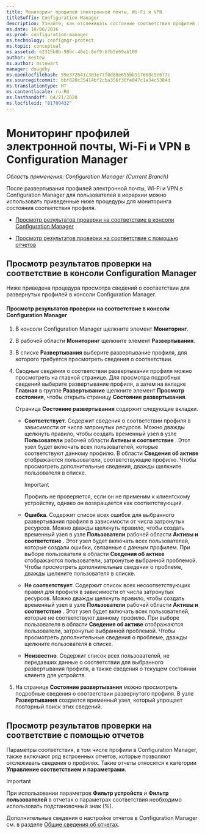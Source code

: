 ```yaml
---
title: Мониторинг профилей электронной почты, Wi-Fi и VPN
titleSuffix: Configuration Manager
description: Узнайте, как отслеживать состояние соответствия профилей электронной почты, Wi-Fi и VPN в Configuration Manager.
ms.date: 10/06/2016
ms.prod: configuration-manager
ms.technology: configmgr-protect
ms.topic: conceptual
ms.assetid: e2315b8b-98bc-40e1-8ef9-bfb5e69ab109
author: mestew
ms.author: mstewart
manager: dougeby
ms.openlocfilehash: 59e372641c303e77f0d88e655bb917660c9e677c
ms.sourcegitcommit: bbf820c35414bf2cba356f30fe047c1a34c5384d
ms.translationtype: HT
ms.contentlocale: ru-RU
ms.lasthandoff: 04/21/2020
ms.locfileid: "81709432"
---
```

# <a name="monitor-email-wi-fi-and-vpn-profiles-in-configuration-manager"></a>Мониторинг профилей электронной почты, Wi-Fi и VPN в Configuration Manager

*Область применения: Configuration Manager (Current Branch)*

После развертывания профилей электронной почты, Wi-Fi и VPN в Configuration Manager для пользователей в иерархии можно использовать приведенные ниже процедуры для мониторинга состояния соответствия профиля.  

-   [Просмотр результатов проверки на соответствие в консоли Configuration Manager](#BKMK_console)  

-   [Просмотр результатов проверки на соответствие с помощью отчетов](#BKMK_Reports)  

##  <a name="how-to-view-compliance-results-in-the-configuration-manager-console"></a><a name="BKMK_console"></a> Просмотр результатов проверки на соответствие в консоли Configuration Manager  
 Ниже приведена процедура просмотра сведений о соответствии для развернутых профилей в консоли Configuration Manager.  

#### <a name="to-view-compliance-results-in-the-configuration-manager-console"></a>Просмотр результатов проверки на соответствие в консоли Configuration Manager  

1.  В консоли Configuration Manager щелкните элемент **Мониторинг**.  

2.  В рабочей области **Мониторинг** щелкните элемент **Развертывания**.  

3.  В списке **Развертывания** выберите развертывание профиля, для которого требуется просмотреть сведения о соответствии.  

4.  Сводные сведения о соответствии развертывания профиля можно просмотреть на главной странице. Для просмотра подробных сведений выберите развертывание профиля, а затем на вкладке **Главная** в группе **Развертывание** щелкните элемент **Просмотр состояния**, чтобы открыть страницу **Состояние развертывания**.  

     Страница **Состояние развертывания** содержит следующие вкладки.  

    -   **Соответствует**. Содержит сведения о соответствии профиля в зависимости от числа затронутых ресурсов. Можно дважды щелкнуть правило, чтобы создать временный узел в узле **Пользователи** рабочей области **Активы и соответствие** . Этот узел будет включать всех пользователей, которые соответствуют данному профилю. В области **Сведения об активе** отображаются пользователи, соответствующие профилю. Чтобы просмотреть дополнительные сведения, дважды щелкните пользователя в списке.  

        > [!IMPORTANT]  
        >  Профиль не проверяется, если он не применим к клиентскому устройству, однако он возвращается как соответствующий.  

    -   **Ошибка**. Содержит список всех ошибок для выбранного развертывания профиля в зависимости от числа затронутых ресурсов. Можно дважды щелкнуть правило, чтобы создать временный узел в узле **Пользователи** рабочей области **Активы и соответствие** . Этот узел будет включать всех пользователей, которые создали ошибки, связанные с данным профилем. При выборе пользователя в области **Сведения об активе** отображаются пользователи, затронутые выбранной проблемой. Чтобы просмотреть дополнительные сведения о проблеме, дважды щелкните пользователя в списке.  

    -   **Не соответствует**. Содержит список всех несоответствующих правил для профиля в зависимости от числа затронутых ресурсов. Можно дважды щелкнуть правило, чтобы создать временный узел в узле **Пользователи** рабочей области **Активы и соответствие** . Этот узел будет включать всех пользователей, которые не соответствуют данному профилю. При выборе пользователя в области **Сведения об активе** отображаются пользователи, затронутые выбранной проблемой. Чтобы просмотреть дополнительные сведения о проблеме, дважды щелкните пользователя в списке.  

    -   **Неизвестно**. Содержит список всех пользователей, не передавших данные о соответствии для выбранного развертывания профиля, а также сведения о текущем состоянии клиента для устройств.  

5.  На странице **Состояние развертывания** можно просмотреть подробные сведения о соответствии развернутого профиля. В узле **Развертывания** создается временный узел, который упрощает повторный поиск этих сведений.  

##  <a name="how-to-view-compliance-results-by-using-reports"></a><a name="BKMK_Reports"></a> Просмотр результатов проверки на соответствие с помощью отчетов  
 Параметры соответствия, в том числе профили в Configuration Manager, также включают ряд встроенных отчетов, которые позволяют отслеживать сведения о профилях. Такие отчеты относятся к категории **Управление соответствием и параметрами**.  

> [!IMPORTANT]  
>  При использовании параметров **Фильтр устройств** и **Фильтр пользователей** в отчетах о параметрах соответствия необходимо использовать подстановочный знак (%).  

 Дополнительные сведения о настройке отчетов в Configuration Manager см. в разделе [Общие сведения об отчетах](../../core/servers/manage/introduction-to-reporting.md).  
